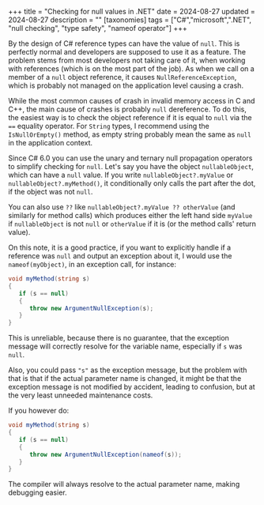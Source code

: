 +++
title = "Checking for null values in .NET"
date = 2024-08-27
updated = 2024-08-27
description = ""
[taxonomies]
tags = ["C#","microsoft",".NET", "null checking", "type safety", "nameof operator"]
+++

By the design of C# reference types can have the value of `null`. This is perfectly normal and developers are supposed to use it as a feature. The problem stems from most developers not taking care of it, when working with references (which is on the most part of the job). As when we call on a member of a `null` object reference, it causes `NullReferenceException`, which is probably not managed on the application level causing a crash.

While the most common causes of crash in invalid memory access in C and C++, the main cause of crashes is probably `null` dereference.
To do this, the easiest way is to check the object reference if it is equal to `null` via the `==` equality operator. For `String` types, I recommend using the `IsNullOrEmpty()` method, as empty string probably mean the same as `null` in the application context.

Since C# 6.0 you can use the unary and ternary null propagation operators to simplify checking for `null`.
Let's say you have the object `nullableObject`, which can have a `null` value. If you write `nullableObject?.myValue` or `nullableObject?.myMethod()`, it conditionally only calls the part after the dot, if the object was not `null`.

You can also use `??` like `nullableObject?.myValue ?? otherValue` (and similarly for method calls) which produces either the left hand side `myValue` if `nullableObject` is not `null` or `otherValue` if it is (or the method calls' return value).

On this note, it is a good practice, if you want to explicitly handle if a reference was `null` and output an exception about it, I would use the `nameof(myObject)`, in an exception call, for instance:

```c#
void myMethod(string s)
{  
   if (s == null) 
   {
      throw new ArgumentNullException(s);
   }  
}
```

This is unreliable, because there is no guarantee, that the exception message will correctly resolve for the variable name, especially if `s` was `null`.

Also, you could pass `"s"` as the exception message, but the problem with that is that if the actual parameter name is changed, it might be that the exception message is not modified by accident, leading to confusion, but at the very least unneeded maintenance costs.

If you however do:

```c#
void myMethod(string s)
{  
   if (s == null) 
   {
      throw new ArgumentNullException(nameof(s));
   }  
}
```

The compiler will always resolve to the actual parameter name, making debugging easier.
